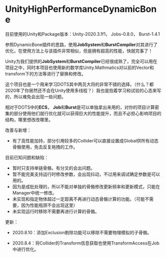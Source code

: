 # UnityHighPerformanceDynamicBone
目前使用的Unity和Package版本：Unity-2020.3.1f1， Jobs-0.8.0， Burst-1.4.1

参照DynamicBone插件的思路，使用**JobSystem**和**BurstCompiler**对其进行了优化，在使用方法上与该插件非常相似，但是拥有超高的性能，快就完事了！

Unity为我们提供的**JobSystem**和**BurstCompiler**已经很成熟了，完全可以用在项目之中，同时本项目也使用新的数学库Unity.Mathmatics对以前的Vector和transform下的方法等进行了替换和修改。

这个项目也是一个用来学习DOTS其中两员大将的非常不错的选择。（什么？都2020年了你居然还不会在Unity使用多线程？）我也是抱着学习和试验的心态来写的，所以难免会出现一些问题。

相对于DOTS中的**ECS**， **Job**和**Burst**是可以单独拿出来用的，对你的项目计算密集的部分使用他们就行优化就可以获得巨大的性能提升，而且不必担心影响项目的结构，哪里想改改哪里。



改善与新增：

* 有了高性能加持，部分引用较多的Collider可以直接设置成Global供所有动态骨骼使用，免去反复拖拽的工作。

目前已知问题和缺陷：
* 暂时只支持单链骨骼，有分叉的会出问题。
* 暂不能完美支持运行时修改参数，会出现抖动，不过用来调试确定参数是可以用的。
* 因为是成批处理的，所以不能对单独的骨骼修改更新频率和更新模式，只能在Manager中统一修改。
* 未实现和指定物体超过一定距离不再进行动态骨骼计算的功能。（可能不需要，因为性能瓶颈不会出现这里）
* 未实现运行时移除不需要再进行计算的骨骼。

更新：

* 2020.8.10：添加Exclusion剔除功能可以移除不需要物理模拟的子骨骼。

* 2020.8.4：将Collider的Transform信息获取也使用TransformAccess在Job中进行优化。